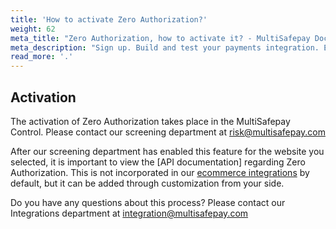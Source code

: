 ```yaml
---
title: 'How to activate Zero Authorization?'
weight: 62
meta_title: "Zero Authorization, how to activate it? - MultiSafepay Docs"
meta_description: "Sign up. Build and test your payments integration. Explore our products and services. Use our API Reference, SDKs, and wrappers. Get support."
read_more: '.'
---
```

## Activation

The activation of Zero Authorization takes place in the MultiSafepay Control. Please contact our screening department at <risk@multisafepay.com>

After our screening department has enabled this feature for the website you selected, it is important to view the [API documentation] regarding Zero Authorization. This is not incorporated in our [ecommerce integrations](/integrations/ecommerce-integrations) by default, but it can be added through customization from your side.

Do you have any questions about this process? Please contact our Integrations department at <integration@multisafepay.com>
